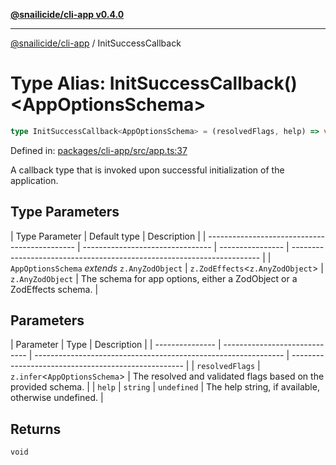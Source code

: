 [**@snailicide/cli-app v0.4.0**](../README.md)

---

[@snailicide/cli-app](../README.md) / InitSuccessCallback

# Type Alias: InitSuccessCallback()\<AppOptionsSchema>

```ts
type InitSuccessCallback<AppOptionsSchema> = (resolvedFlags, help) => void
```

Defined in:
[packages/cli-app/src/app.ts:37](https://github.com/gbtunney/snailicide-monorepo/blob/master/packages/cli-app/src/app.ts#L37)

A callback type that is invoked upon successful initialization of the
application.

## Type Parameters

| Type Parameter                                | Default type                     | Description      |
| --------------------------------------------- | -------------------------------- | ---------------- | ---------------------------------------------------------------------- |
| `AppOptionsSchema` _extends_ `z.AnyZodObject` | `z.ZodEffects`<`z.AnyZodObject`> | `z.AnyZodObject` | The schema for app options, either a ZodObject or a ZodEffects schema. |

## Parameters

| Parameter       | Type                          | Description                                                    |
| --------------- | ----------------------------- | -------------------------------------------------------------- | --------------------------------------------------- |
| `resolvedFlags` | `z.infer`<`AppOptionsSchema`> | The resolved and validated flags based on the provided schema. |
| `help`          | `string`                      | `undefined`                                                    | The help string, if available, otherwise undefined. |

## Returns

`void`
